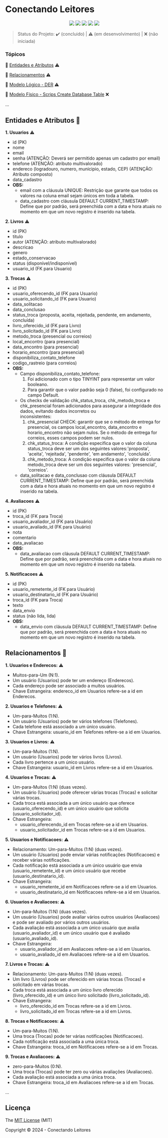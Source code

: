 <h1>Conectando Leitores</h1> 

<p align="center">
  <img src="http://img.shields.io/static/v1?label=Draw.io&message=24.6.4&color=f08705&style=for-the-badge&logo=diagramsdotnet"/>
  <img src="http://img.shields.io/static/v1?label=Workbench MySQL&message=8.0.38&color=4479a1&style=for-the-badge&logo=mysql&logoColor=f5f5f5"/>
  <img src="http://img.shields.io/static/v1?label=PostgreSQL&message=16&color=4169e1&style=for-the-badge&logo=postgresql&logoColor=f5f5f5"/>
  <img src="http://img.shields.io/static/v1?label=STATUS&message=EM%20DESENVOLVIMENTO&color=yellow&style=for-the-badge"/>
  <img src="http://img.shields.io/static/v1?label=License&message=MIT&color=green&style=for-the-badge"/>
</p>

> Status do Projeto: :heavy_check_mark: (concluido) | :warning: (em desenvolvimento) | :x: (não iniciada)

### Tópicos 

:small_blue_diamond: [Entidades e Atributos](#entidades-e-atributos-file_folder) :warning:

:small_blue_diamond: [Relacionamentos](#relacionamentos-handshake) :warning:

:small_blue_diamond: [Modelo Lógico - DER](modelo_logico_der) :warning:

:small_blue_diamond: [Modelo Físico - Scrips Create Database Table](scripts_database_table) :x:

... 

## Entidades e Atributos :file_folder:

<p align="justify">

**1. Usuarios** :warning:
  - id (PK)
  - nome
  - email
  - senha (ATENÇÃO: Deverá ser permitido apenas um cadastro por email)
  - telefone (ATENÇÃO: atributo multivalorado)
  - endereco (logradouro, numero, municipio, estado, CEP) (ATENÇÃO: Atributo composto)
  - data_cadastro
  - **OBS:**
    - email com a cláusula UNIQUE: Restrição que garante que todos os valores na coluna email sejam únicos em toda a tabela.
    - data_cadastro com cláusula DEFAULT CURRENT_TIMESTAMP: Define que por padrão, será preenchida com a data e hora atuais no momento
    em que um novo registro é inserido na tabela.

**2. Livros** :warning:
  - id (PK)
  - titulo
  - autor (ATENÇÃO: atributo multivalorado)
  - descricao
  - genero
  - estado_conservacao
  - status (disponível/indisponível)
  - usuario_id (FK para Usuario)

**3. Trocas** :warning:
  - id (PK)
  - usuario_oferecendo_id (FK para Usuario)
  - usuario_solicitando_id (FK para Usuario)
  - data_solitacao
  - data_conclusao
  - status_troca (proposta, aceita, rejeitada, pendente, em andamento, concluída)
  - livro_oferecido_id (FK para Livro)
  - livro_solicitado_id (FK para Livro)
  - metodo_troca (presencial ou correios)
  - local_encontro (para presencial)
  - data_encontro (para presencial)
  - horario_encontro (para presencial)
  - disponibiliza_contato_telefone
  - codigo_rastreio (para correios)
  - **OBS:**
    - Campo disponibiliza_contato_telefone:
        1. Foi adicionado com o tipo TINYINT para representar um valor booleano.
        2. Para garantir que o valor padrão seja 0 (false), foi configurado no campo Default.
    - Os checks de validação chk_status_troca, chk_metodo_troca e chk_presencial foram adicionados para assegurar a integridade dos dados, evitando dados incorretos ou     
    inconsistentes:
        1. chk_presencial CHECK: garantir que se o método de entrega for presencial, os campos local_encontro, data_encontro e horario_encontro não sejam nulos.
        Se o método de entrega for correios, esses campos podem ser nulos.
        2. chk_status_troca: A condição especifica que o valor da coluna status_troca deve ser um dos seguintes valores:'proposta', 'aceita', 'rejeitada', 'pendente', 'em 
        andamento', 'concluída'.
        3. chk_metodo_troca: A condição especifica que o valor da coluna metodo_troca deve ser um dos seguintes valores: 'presencial', 'correios'.
    - data_solitacao e data_conclusao com cláusula DEFAULT CURRENT_TIMESTAMP: Define que por padrão, será preenchida com a data e hora atuais no momento
    em que um novo registro é inserido na tabela.

**4. Avaliacoes** :warning:
  - id (PK)
  - troca_id (FK para Troca)
  - usuario_avaliador_id (FK para Usuário)
  - usuario_avaliado_id (FK para Usuário)
  - nota
  - comentario
  - data_avaliacao
  - **OBS:**
    - data_avaliacao com cláusula DEFAULT CURRENT_TIMESTAMP: Define que por padrão, será preenchida com a data e hora atuais no momento
    em que um novo registro é inserido na tabela.

**5. Notificacoes** :warning:
  - id (PK)
  - usuario_remetente_id (FK para Usuário)
  - usuario_destinatario_id (FK para Usuário)
  - troca_id (FK para Troca)
  - texto
  - data_envio
  - status (não lida, lida)
  - **OBS:**
    - data_envio com cláusula DEFAULT CURRENT_TIMESTAMP: Define que por padrão, será preenchida com a data e hora atuais no momento
    em que um novo registro é inserido na tabela.

</p>

## Relacionamentos :handshake:

**1. Usuarios e Enderecos:** :warning:
  - Muitos-para-Um (N:1).
  - Um usuário (Usuarios) pode ter um endereço (Enderecos).
  - Cada endereço pode ser associado a muitos usuários.
  - Chave Estrangeira: endereco_id em Usuarios refere-se a id em Enderecos.

**2. Usuarios e Telefones:** :warning:
 - Um-para-Muitos (1:N).
 - Um usuário (Usuarios) pode ter vários telefones (Telefones).
 - Cada telefone está associado a um único usuário.
 - Chave Estrangeira: usuario_id em Telefones refere-se a id em Usuarios.

**3. Usuarios e Livros:** :warning:
  - Um-para-Muitos (1:N).
  - Um usuário (Usuarios) pode ter vários livros (Livros).
  - Cada livro pertence a um único usuário.
  - Chave Estrangeira: usuario_id em Livros refere-se a id em Usuarios.

**4. Usuarios e Trocas:** :warning:
  - Um-para-Muitos (1:N) (duas vezes).
  - Um usuário (Usuarios) pode oferecer várias trocas (Trocas) e solicitar várias trocas.
  - Cada troca está associada a um único usuário que oferece (usuario_oferecendo_id) e um único usuário que solicita (usuario_solicitador_id).
  - Chave Estrangeira:
    - usuario_oferecendo_id em Trocas refere-se a id em Usuarios.
    - usuario_solicitador_id em Trocas refere-se a id em Usuarios.

**5. Usuarios e Notificacoes:** :warning:
  - Relacionamento: Um-para-Muitos (1:N) (duas vezes).
  - Um usuário (Usuarios) pode enviar várias notificações (Notificacoes) e receber várias notificações.
  - Cada notificação está associada a um único usuário que envia (usuario_remetente_id) e um único usuário que recebe (usuario_destinatario_id).
  - Chave Estrangeira:
    - usuario_remetente_id em Notificacoes refere-se a id em Usuarios.
    - usuario_destinatario_id em Notificacoes refere-se a id em Usuarios.

**6. Usuarios e Avaliacoes:** :warning:
  - Um-para-Muitos (1:N) (duas vezes).
  - Um usuário (Usuarios) pode avaliar vários outros usuários (Avaliacoes) e pode ser avaliado por vários outros usuários.
  - Cada avaliação está associada a um único usuário que avalia (usuario_avaliador_id) e um único usuário que é avaliado (usuario_avaliado_id).
  - Chave Estrangeira:
    - usuario_avaliador_id em Avaliacoes refere-se a id em Usuarios.
    - usuario_avaliado_id em Avaliacoes refere-se a id em Usuarios.
 
**7. Livros e Trocas:** :warning:
  - Relacionamento: Um-para-Muitos (1:N) (duas vezes).
  - Um livro (Livros) pode ser oferecido em várias trocas (Trocas) e solicitado em várias trocas.
  - Cada troca está associada a um único livro oferecido (livro_oferecido_id) e um único livro solicitado (livro_solicitado_id).
  - Chave Estrangeira:
    - livro_oferecido_id em Trocas refere-se a id em Livros.
    - livro_solicitado_id em Trocas refere-se a id em Livros.

**8. Trocas e Notificacoes:** :warning:
  - Um-para-Muitos (1:N).
  - Uma troca (Trocas) pode ter várias notificações (Notificacoes).
  - Cada notificação está associada a uma única troca.
  - Chave Estrangeira: troca_id em Notificacoes refere-se a id em Trocas.

**9. Trocas e Avaliacoes:** :warning:
  - zero-para-Muitos (0:N).
  - Uma troca (Trocas) pode ter zero ou várias avaliações (Avaliacoes).
  - Cada avaliação está associada a uma única troca.
  - Chave Estrangeira: troca_id em Avaliacoes refere-se a id em Trocas.
    
... 

## Licença 

The [MIT License]() (MIT)

Copyright :copyright: 2024 - Conectando Leitores
